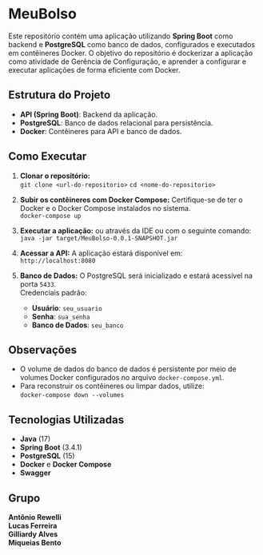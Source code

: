 
# MeuBolso

Este repositório contém uma aplicação utilizando **Spring Boot** como backend e **PostgreSQL** como banco de dados, configurados e executados em contêineres Docker. O objetivo do repositório é dockerizar a aplicação como atividade de Gerência de Configuração, e aprender a configurar e executar aplicações de forma eficiente com Docker.
  
## Estrutura do Projeto

- **API (Spring Boot)**: Backend da aplicação.
- **PostgreSQL**: Banco de dados relacional para persistência.
- **Docker**: Contêineres para API e banco de dados.
  
## Como Executar

1. **Clonar o repositório:**  
   ``git clone <url-do-repositorio>``
  ``cd <nome-do-repositorio>``

2.  **Subir os contêineres com Docker Compose:** Certifique-se de ter o Docker e o Docker Compose instalados no sistema.  
    `docker-compose up`

3. **Executar a aplicação:** ou através da IDE ou com o seguinte comando:  
   `java -jar target/MeuBolso-0.0.1-SNAPSHOT.jar`
    
4.  **Acessar a API:** A aplicação estará disponível em:  
    `http://localhost:8080`
    
5.  **Banco de Dados:** O PostgreSQL será inicializado e estará acessível na porta `5433`.  
    Credenciais padrão:  
    -   **Usuário**: `seu_usuario`
    -   **Senha**: `sua_senha`
    -   **Banco de Dados**: `seu_banco`
  
## Observações

-   O volume de dados do banco de dados é persistente por meio de volumes Docker configurados no arquivo `docker-compose.yml`.
-   Para reconstruir os contêineres ou limpar dados, utilize:  
    `docker-compose down --volumes` 
    

## Tecnologias Utilizadas

-   **Java** (17)
-   **Spring Boot** (3.4.1)
-   **PostgreSQL** (15)
-   **Docker** e **Docker Compose**
-   **Swagger**

## Grupo
**Antônio Rewelli**  
**Lucas Ferreira**  
**Gilliardy Alves**  
**Miqueias Bento**  
